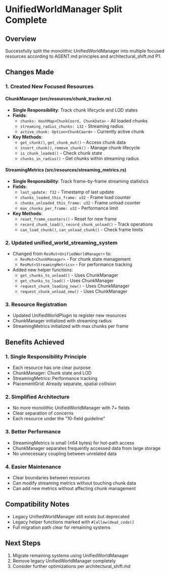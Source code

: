 # UnifiedWorldManager Split Complete

## Overview
Successfully split the monolithic UnifiedWorldManager into multiple focused resources according to AGENT.md principles and architectural_shift.md P1.

## Changes Made

### 1. Created New Focused Resources

#### ChunkManager (src/resources/chunk_tracker.rs)
- **Single Responsibility**: Track chunk lifecycle and LOD states
- **Fields**:
  - `chunks: HashMap<ChunkCoord, ChunkData>` - All loaded chunks
  - `streaming_radius_chunks: i32` - Streaming radius
  - `active_chunk: Option<ChunkCoord>` - Currently active chunk
- **Key Methods**:
  - `get_chunk()`, `get_chunk_mut()` - Access chunk data
  - `insert_chunk()`, `remove_chunk()` - Manage chunk lifecycle
  - `is_chunk_loaded()` - Check chunk state
  - `chunks_in_radius()` - Get chunks within streaming radius

#### StreamingMetrics (src/resources/streaming_metrics.rs)
- **Single Responsibility**: Track frame-by-frame streaming statistics
- **Fields**:
  - `last_update: f32` - Timestamp of last update
  - `chunks_loaded_this_frame: u32` - Frame load counter
  - `chunks_unloaded_this_frame: u32` - Frame unload counter
  - `max_chunks_per_frame: u32` - Performance limit
- **Key Methods**:
  - `reset_frame_counters()` - Reset for new frame
  - `record_chunk_load()`, `record_chunk_unload()` - Track operations
  - `can_load_chunk()`, `can_unload_chunk()` - Check frame limits

### 2. Updated unified_world_streaming_system
- Changed from `ResMut<UnifiedWorldManager>` to:
  - `ResMut<ChunkManager>` - For chunk state management
  - `ResMut<StreamingMetrics>` - For performance tracking
- Added new helper functions:
  - `get_chunks_to_unload()` - Uses ChunkManager
  - `get_chunks_to_load()` - Uses ChunkManager  
  - `request_chunk_loading_new()` - Uses ChunkManager
  - `request_chunk_unload_new()` - Uses ChunkManager

### 3. Resource Registration
- Updated UnifiedWorldPlugin to register new resources
- ChunkManager initialized with streaming radius
- StreamingMetrics initialized with max chunks per frame

## Benefits Achieved

### 1. Single Responsibility Principle
- Each resource has one clear purpose
- ChunkManager: Chunk state and LOD
- StreamingMetrics: Performance tracking
- PlacementGrid: Already separate, spatial collision

### 2. Simplified Architecture  
- No more monolithic UnifiedWorldManager with 7+ fields
- Clear separation of concerns
- Each resource under the "10-field guideline"

### 3. Better Performance
- StreamingMetrics is small (≤64 bytes) for hot-path access
- ChunkManager separates frequently accessed data from large storage
- No unnecessary coupling between unrelated data

### 4. Easier Maintenance
- Clear boundaries between resources
- Can modify streaming metrics without touching chunk data
- Can add new metrics without affecting chunk management

## Compatibility Notes
- Legacy UnifiedWorldManager still exists but deprecated
- Legacy helper functions marked with `#[allow(dead_code)]`
- Full migration path clear for remaining systems

## Next Steps
1. Migrate remaining systems using UnifiedWorldManager
2. Remove legacy UnifiedWorldManager completely
3. Consider further optimizations per architectural_shift.md
